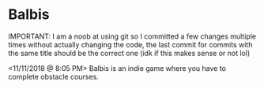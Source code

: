 # Balbis

IMPORTANT: I am a noob at using git so I committed a few changes multiple times without actually changing the code, the last commit for commits with the same title should be the correct one (idk if this makes sense or not lol)

<11/11/2018 @ 8:05 PM>
Balbis is an indie game where you have to complete obstacle courses.
